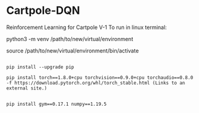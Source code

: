 # Cartpole-DQN
Reinforcement Learning for Cartpole V-1
To run in linux terminal:

python3 -m venv /path/to/new/virtual/environment
 
source /path/to/new/virtual/environment/bin/activate

~~~ in virtual env ~~~ 

pip install --upgrade pip 
 
pip install torch==1.8.0+cpu torchvision==0.9.0+cpu torchaudio==0.8.0 -f https://download.pytorch.org/whl/torch_stable.html (Links to an external site.)
 

pip install gym==0.17.1 numpy==1.19.5

